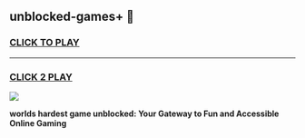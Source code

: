 
## unblocked-games+ 👋
<h3>
<a href="https://premium.freeplayer.one?title=unblocked-games+&ref=14F">CLICK TO PLAY</a></h3>
<hr>

<h3>
<a href="https://premium.freeplayer.one?title=unblocked-games+&ref=14F">CLICK 2 PLAY</a>
  
</h3>

<a href="https://premium.freeplayer.one?title=unblocked-games+&ref=12F/"><img src="https://clearcache.store/games.png"></a>


**worlds hardest game unblocked: Your Gateway to Fun and Accessible Online Gaming**
